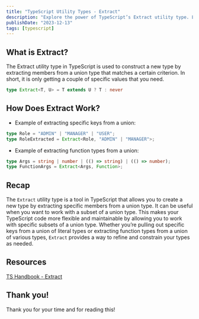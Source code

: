 ```yaml
---
title: "TypeScript Utility Types - Extract"
description: "Explore the power of TypeScript’s Extract utility type. Learn how it enhances flexibility and maintainability by extracting specific members from union types."
publishDate: "2023-12-13"
tags: [typescript]
---
```


## What is Extract?

The Extract utility type in TypeScript is used to construct a new type by extracting members from a union type that matches a certain criterion. In short, it is only getting a couple of specific values that you need.

```ts
type Extract<T, U> = T extends U ? T : never
```

## How Does Extract Work?

- Example of extracting specific keys from a union:

```ts
type Role = "ADMIN" | "MANAGER" | "USER";
type RoleExtracted = Extract<Role, "ADMIN" | "MANAGER">;
```

- Example of extracting function types from a union:

```ts
type Args = string | number | (() => string) | (() => number);
type FunctionArgs = Extract<Args, Function>;
```

## Recap

The `Extract` utility type is a tool in TypeScript that allows you to create a new type by extracting specific members from a union type. It can be useful when you want to work with a subset of a union type. This makes your TypeScript code more flexible and maintainable by allowing you to work with specific subsets of a union type. Whether you’re pulling out specific keys from a union of literal types or extracting function types from a union of various types, `Extract` provides a way to refine and constrain your types as needed.

## Resources

[TS Handbook - Extract](https://www.typescriptlang.org/docs/handbook/utility-types.html#extracttype-union)

## Thank you!

Thank you for your time and for reading this!